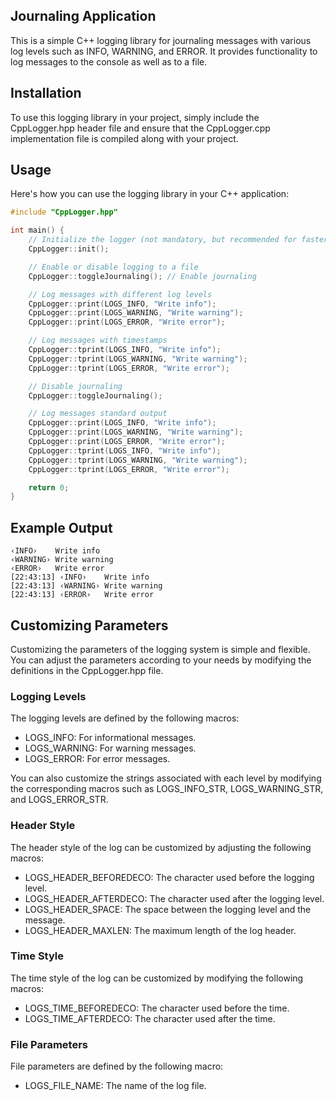 ## Journaling Application

This is a simple C++ logging library for journaling messages with various log levels such as INFO, WARNING, and ERROR. It provides functionality to log messages to the console as well as to a file.

## Installation

To use this logging library in your project, simply include the CppLogger.hpp header file and ensure that the CppLogger.cpp implementation file is compiled along with your project.

## Usage

Here's how you can use the logging library in your C++ application:

```cpp
#include "CppLogger.hpp"

int main() {
    // Initialize the logger (not mandatory, but recommended for faster logging)
    CppLogger::init();

    // Enable or disable logging to a file
    CppLogger::toggleJournaling(); // Enable journaling

    // Log messages with different log levels
    CppLogger::print(LOGS_INFO, "Write info");
    CppLogger::print(LOGS_WARNING, "Write warning");
    CppLogger::print(LOGS_ERROR, "Write error");

    // Log messages with timestamps
    CppLogger::tprint(LOGS_INFO, "Write info");
    CppLogger::tprint(LOGS_WARNING, "Write warning");
    CppLogger::tprint(LOGS_ERROR, "Write error");

    // Disable journaling
    CppLogger::toggleJournaling();

    // Log messages standard output
    CppLogger::print(LOGS_INFO, "Write info");
    CppLogger::print(LOGS_WARNING, "Write warning");
    CppLogger::print(LOGS_ERROR, "Write error");
    CppLogger::tprint(LOGS_INFO, "Write info");
    CppLogger::tprint(LOGS_WARNING, "Write warning");
    CppLogger::tprint(LOGS_ERROR, "Write error");

    return 0;
}
```
## Example Output

```log
‹INFO›    Write info
‹WARNING› Write warning
‹ERROR›   Write error
[22:43:13] ‹INFO›    Write info
[22:43:13] ‹WARNING› Write warning
[22:43:13] ‹ERROR›   Write error
```

## Customizing Parameters

Customizing the parameters of the logging system is simple and flexible. 
You can adjust the parameters according to your needs by modifying the definitions in the CppLogger.hpp file.

### Logging Levels

The logging levels are defined by the following macros:

- LOGS_INFO: For informational messages.
- LOGS_WARNING: For warning messages.
- LOGS_ERROR: For error messages.

You can also customize the strings associated with each level by modifying the corresponding macros such as LOGS_INFO_STR, LOGS_WARNING_STR, and LOGS_ERROR_STR.

### Header Style

The header style of the log can be customized by adjusting the following macros:

- LOGS_HEADER_BEFOREDECO: The character used before the logging level.
- LOGS_HEADER_AFTERDECO: The character used after the logging level.
- LOGS_HEADER_SPACE: The space between the logging level and the message.
- LOGS_HEADER_MAXLEN: The maximum length of the log header.

### Time Style

The time style of the log can be customized by modifying the following macros:

- LOGS_TIME_BEFOREDECO: The character used before the time.
- LOGS_TIME_AFTERDECO: The character used after the time.

### File Parameters

File parameters are defined by the following macro:

- LOGS_FILE_NAME: The name of the log file.